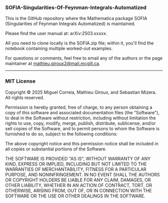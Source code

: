 ### SOFIA-Singularities-Of-Feynman-Integrals-Automatized
This is the GitHub repository where the Mathematica package SOFIA (Singularities of Feynman Integrals Automatized) is maintained. 

Please find the user manual at: arXiv:2503.xxxxx.

All you need to clone locally is the SOFIA.zip file; within it, you'll find the notebook containing multiple worked-out examples.

For questions or comments, feel free to email any of the authors or the page maintainer at mathieu.giroux2@mail.mcgill.ca.

---

### MIT License  

Copyright © 2025 Miguel Correia, Mathieu Giroux, and Sebastian Mizera. All rights reserved.  

Permission is hereby granted, free of charge, to any person obtaining a copy of this software and associated documentation files (the "Software"), to deal in the Software without restriction, including without limitation the rights to use, copy, modify, merge, publish, distribute, sublicense, and/or sell copies of the Software, and to permit persons to whom the Software is furnished to do so, subject to the following conditions:  

The above copyright notice and this permission notice shall be included in all copies or substantial portions of the Software.  

THE SOFTWARE IS PROVIDED "AS IS", WITHOUT WARRANTY OF ANY KIND, EXPRESS OR IMPLIED, INCLUDING BUT NOT LIMITED TO THE WARRANTIES OF MERCHANTABILITY, FITNESS FOR A PARTICULAR PURPOSE, AND NONINFRINGEMENT. IN NO EVENT SHALL THE AUTHORS OR COPYRIGHT HOLDERS BE LIABLE FOR ANY CLAIM, DAMAGES, OR OTHER LIABILITY, WHETHER IN AN ACTION OF CONTRACT, TORT, OR OTHERWISE, ARISING FROM, OUT OF, OR IN CONNECTION WITH THE SOFTWARE OR THE USE OR OTHER DEALINGS IN THE SOFTWARE.  
